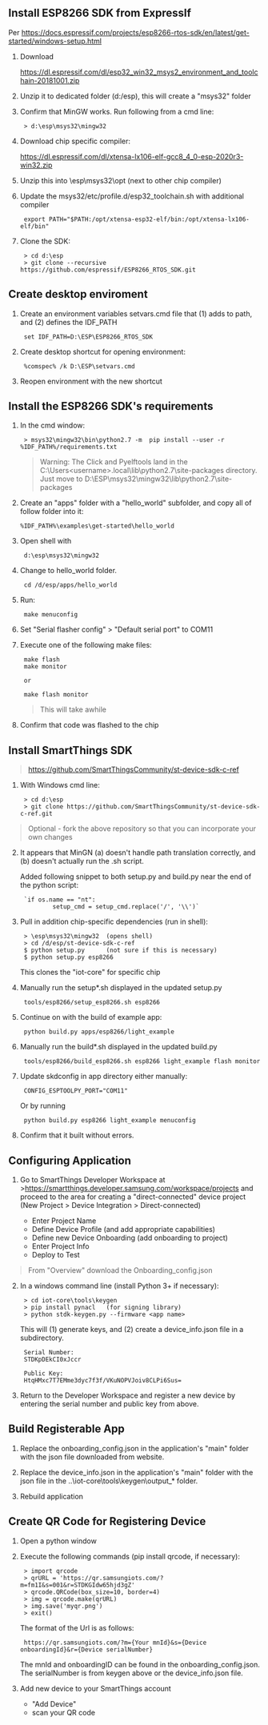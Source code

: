 <h2>Install ESP8266 SDK from ExpressIf</h2>

Per https://docs.espressif.com/projects/esp8266-rtos-sdk/en/latest/get-started/windows-setup.html

1. Download

    https://dl.espressif.com/dl/esp32_win32_msys2_environment_and_toolchain-20181001.zip

2. Unzip it to dedicated folder (d:/esp), this will create a "msys32" folder

3. Confirm that MinGW works.  Run following from a cmd line:

        > d:\esp\msys32\mingw32

4. Download chip specific compiler:

    https://dl.espressif.com/dl/xtensa-lx106-elf-gcc8_4_0-esp-2020r3-win32.zip

5. Unzip this into \esp\msys32\opt (next to other chip compiler)

6. Update the msys32/etc/profile.d/esp32_toolchain.sh with additional compiler

        export PATH="$PATH:/opt/xtensa-esp32-elf/bin:/opt/xtensa-lx106-elf/bin"

7. Clone the SDK:

        > cd d:\esp
        > git clone --recursive https://github.com/espressif/ESP8266_RTOS_SDK.git

<h2>Create desktop enviroment</h2>

1. Create an environment variables setvars.cmd file that (1) adds to path, and (2) defines the IDF_PATH

        set IDF_PATH=D:\ESP\ESP8266_RTOS_SDK

2. Create desktop shortcut for opening environment:

        %comspec% /k D:\ESP\setvars.cmd

3. Reopen environment with the new shortcut


<h2>Install the ESP8266 SDK's requirements</h2>

1. In the cmd window:

        > msys32\mingw32\bin\python2.7 -m  pip install --user -r %IDF_PATH%/requirements.txt

   
    >Warning: The Click and Pyelftools land in the C:\Users\<username>\.local\lib\python2.7\site-packages directory.  Just move to D:\ESP\msys32\mingw32\lib\python2.7\site-packages 


2. Create an "apps" folder with a "hello_world" subfolder, and copy all of follow folder into it:

       %IDF_PATH%\examples\get-started\hello_world

3. Open shell with
   
        d:\esp\msys32\mingw32

4. Change to hello_world folder.  

        cd /d/esp/apps/hello_world

5. Run:
 
        make menuconfig

6. Set "Serial flasher config" > "Default serial port" to COM11

7. Execute one of the following make files: 

        make flash
        make monitor

        or

        make flash monitor

    >This will take awhile

8. Confirm that code was flashed to the chip



<h2>Install SmartThings SDK</h2>

> https://github.com/SmartThingsCommunity/st-device-sdk-c-ref



1. With Windows cmd line:

        > cd d:\esp
        > git clone https://github.com/SmartThingsCommunity/st-device-sdk-c-ref.git

> Optional - fork the above repository so that you can incorporate your own changes

2. It appears that MinGN (a) doesn't handle path translation correctly, and (b) doesn't actually run the .sh script.
   
   Added following snippet to both setup.py and build.py near the end of the python script:

        `if os.name == "nt":
                setup_cmd = setup_cmd.replace('/', '\\')`

2. Pull in addition chip-specific dependencies (run in shell):

        > \esp\msys32\mingw32  (opens shell)
        > cd /d/esp/st-device-sdk-c-ref
        $ python setup.py      (not sure if this is necessary)
        $ python setup.py esp8266

    This clones the "iot-core" for specific chip

3. Manually run the setup*.sh displayed in the updated setup.py 

        tools/esp8266/setup_esp8266.sh esp8266

4. Continue on with the build of example app:

        python build.py apps/esp8266/light_example

5. Manually run the build*.sh displayed in the updated build.py

        tools/esp8266/build_esp8266.sh esp8266 light_example flash monitor

6. Update skdconfig in app directory either manually:
   
        CONFIG_ESPTOOLPY_PORT="COM11"

   Or by running

        python build.py esp8266 light_example menuconfig

7. Confirm that it built without errors.



<h2>Configuring Application</h2>


1. Go to SmartThings Developer Workspace at >https://smartthings.developer.samsung.com/workspace/projects and proceed to the area for creating a "direct-connected" device project (New Project > Device Integration > Direct-connected)

    - Enter Project Name
    - Define Device Profile (and add appropriate capabilities)
    - Define new Device Onboarding (add onboarding to project)
    - Enter Project Info
    - Deploy to Test

>From "Overview" download the Onboarding_config.json


2. In a windows command line (install Python 3+ if necessary):

        > cd iot-core\tools\keygen
        > pip install pynacl   (for signing library)
        > python stdk-keygen.py --firmware <app name>

   This will (1) generate keys, and (2) create a device_info.json file in a subdirectory.

        Serial Number:
        STDKpDEkCI0xJccr

        Public Key:
        HtqHMxc7T7EMme3dyc7f3f/VKuNOPVJoiv8CLPi6Sus=

3. Return to the Developer Workspace and register a new device by entering the serial number and public key from above.


<h2>Build Registerable App</h2>

1. Replace the onboarding_config.json in the application's "main" folder with the json file downloaded from website.

2. Replace the device_info.json in the application's "main" folder with the json file in the ..\iot-core\tools\keygen\output_* folder.

3. Rebuild application


<h2>Create QR Code for Registering Device</h2>

1. Open a python window

2. Execute the following commands (pip install qrcode, if necessary):

        > import qrcode
        > qrURL = 'https://qr.samsungiots.com/?m=fm1I&s=001&r=STDKGIdw65hjd3gZ'
        > qrcode.QRCode(box_size=10, border=4)
        > img = qrcode.make(qrURL)
        > img.save('myqr.png')
        > exit()

   The format of the Url is as follows:

        https://qr.samsungiots.com/?m={Your mnId}&s={Device onboardingId}&r={Device serialNumber}

   The mnId and onboardingID can be found in the onboarding_config.json.  The serialNumber is from keygen above or the device_info.json file.

3. Add new device to your SmartThings account
   - "Add Device"
   - scan your QR code